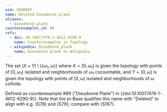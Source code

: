 ```yaml
---
uid: S000087
name: Deleted Dieudonné plank
aliases:
  - Dieudonné plank
counterexamples_id: 89
refs:
  - doi: 10.1007/978-1-4612-6290-9 
    name: Counterexamples in Topology
  - wikipedia: Dieudonné_plank
    name: Dieudonné plank on Wikipedia
---
```

The set $(X\times Y)\setminus\{\langle\omega_1,\omega\rangle\}$ 
where $X=[0,\omega_1]$ is given the topology with points of $[0,\omega_1)$
isolated and neighborhoods of $\omega_1$ cocountable,
and $Y=[0,\omega]$ is given the topology with points of $[0,\omega)$
isolated and neighborhoods of $\omega$ cofinite.

Defined as counterexample #89 ("Dieudonné Plank")
in {{doi:10.1007/978-1-4612-6290-9}}. Note that the pi-Base qualifies this name with
"Deleted" to align with e.g. {S78} and {S79}; compare with {S187}.

